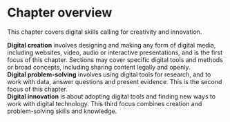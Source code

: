# Chapter overview

This chapter covers digital skills calling for creativity and innovation.

**Digital creation** involves designing and making any form of digital media, including websites, video, audio or interactive presentations, and is the first focus of this chapter. Sections may cover specific digital tools and methods or broad concepts, including sharing content legally and openly.     
**Digital problem-solving** involves using digital tools for research, and to work with data, answer questions and present evidence. This is the second focus of this chapter.   
**Digital innovation** is about adopting digital tools and finding new ways to work with digital technology. This third focus combines creation and problem-solving skills and knowledge.
